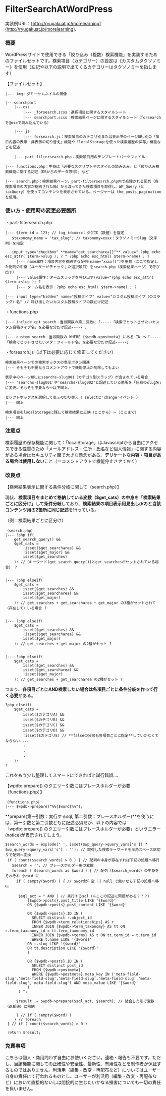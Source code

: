 # FilterSearchAtWordPress
実装例URL：[http://ryugakuat.jp/morelearning](http://ryugakuat.jp/morelearning).



### 概要
WordPressサイトで使用できる「絞り込み（複数）検索機能」を実装するためのファイルセットです。検索項目（カテゴリー）の設定は《カスタムタクソノミー》を使用（左記や以下の説明で出てくるカテゴリーはタクソノミーを指します）

【ファイルセット】
```
|--- img：ダミーサムネイルの画像
    
|---searchpart
    |---css
        |--- _forsearch.scss：選択項目に関するスタイルシート
        |--- searchpart.scss：検索結果ページに関するスタイルシート（forsearchを@useで読み込んでいる）
            
    |--- js
        |--- forsearch.js：検索項目のカテゴリ別または表示中のページURL別の「項目内容の表示・非表示の切り替え」機能や「localStorageを使った検索履歴の保存」機能などを記述
            
    |--- part-filtersearch.php：検索項目用のテンプレートパーツファイル
        
|--- functions.php：中身は「必要なスクリプトやスタイルの読み込み」と「絞り込み検索機能に関する記述（DBからのデータ取得）」など
    
|--- search.php：検索結果ページ。part-filtersearch.php内で処理される配列（各検索項目の内容が格納された箱）から渡ってきた検索項目を取得し、WP_Query（とtaxQuery）を使ってコンテンツを表示させている。ページャーは the_posts_pagination を使用。
```


### 使い方・使用時の変更必要箇所
・part-filtersearch.php
```
|--- $term_id = 123; // tag_id=xxxx：タグID（数値）を指定
   $taxonomy_name = 'tax_slug'; // taxonomy=xxxx：タクソノミーSlug（文字列）を指定
      
   input type="checkbox" **name="get_searcharea[]"** value=" ?php echo esc_attr( $term->slug ); ? " ?php echo esc_html( $term->name) ; ?
     |--- name属性：項目内容を格納する配列(name="xxxx[]")を用意（ここで指定した配列の中身（ユーザーがチェックした選択項目）をsearch.php（検索結果ページ）で呼び出す）
     |--- value属性：タームスラッグを呼び出す(value="?php echo esc_attr( $term->slug ); ?
     |--- ターム名を表示：?php echo esc_html( $term->name) ; ?
        
|--- input type="hidden" name="投稿タイプ" value="カスタム投稿タイプ（のスラッグ）名" // 呼び出したいカスタム投稿タイプの数だけ記述
```  
    
・functions.php
```
|--- include_cpt_search：当該関数の第二引数に「-----「検索でヒットさせたいカスタム投稿タイプ名」を必要な分だけ記述----- 」

|--- custom_search：当該関数の WHERE {$wpdb->postmeta} にある IN へ「-----「検索でヒットさせたいメタ：フィールド名」を必要な分だけ記述-----」
```

・forsearch.js（以下は必要に応じて修正してください）
```
検索結果ページでの検索ボックスの表示ボタン関連
|--- そもそも不要ならコメントアウトで機能停止か削除してもよい

表示中のページURLにsearchs-slug001（カテゴリ別スラッグ）が含まれている場合
|--- 'searchs-slug001'や'searchs-slug002'と記述している箇所を「任意のslug名」に変更。そもそも不要なら〜以下同上。

セレクトボックスを選択して表示の切り替え（ selectと'change'イベント ）
|--- 同上

検索項目をlocalStorageに残して検索結果に反映（ここから）〜（ここまで）
|--- 同上
```


### 注意点
検索履歴の保存機能に関して：「localStorage」はJavascriptから自由にアクセスできる性質のため「メールアドレス・住所・氏名など個人情報」に関する内容がある場合はセキュリティ面で大きな懸念がある。**デリケートな内容・項目がある場合は使用しない**こと（＝コメントアウトで機能停止させておく）


### 改良点
【検索結果表示に関する条件分岐に関して（search.php）】

現状、**検索項目をまとめて格納している変数（$get_cats）の中身を「検索結果ごとに区分け」して条件分岐**しており、**検索結果の項目表示用見出し(h2)と当該コンテンツ用の2箇所に同じ記述**を行っている。

    
（例：検索結果ごとに区分け）
```
（search.php）
|--- ?php if( 
    get_search_query() && 
    $get_cats = 
        !isset($get_searcharea) && 
        !isset($get_major) && 
        isset($get_searches) 
    ): //（キーワード(get_search_query())とget_searchesがセットされている場合） ?
        
        
|--- ?php elseif( 
    $get_cats = 
        isset($get_searches) && 
        isset($get_searcharea) && 
        isset($get_major)
    ): // get_searches + get_searcharea + get_major の3種がセットされて（存在して）いる場合 ?
        
        
|--- ?php elseif( 
    $get_cats = 
        isset($get_searches) && 
        !isset($get_searcharea) && 
        isset($get_major)
    ): // get_searches + get_major の2種がセット ?
        
        
|--- ?php elseif( 
    $get_cats = 
        isset($get_searches) && 
        isset($get_searcharea) && 
        !isset($get_major) 
    ): // get_searches + get_searcharea の2種がセット ?
```

つまり、**各項目ごとにAND検索したい場合は各項目ごとに条件分岐を作って行く必要**がある。
```
?php elseif( 
    $get_cats = 
        isset($カテゴリA) && 
        isset($カテゴリB) && 
        isset($カテゴリC) && 
        isset($カテゴリD) && 
        !isset($カテゴリE) // **falseの分岐も各項目ごとに指定**していかなくてならない....
        ・
        ・
        ・
    ): 
?
```
これをもう少し整理してスマートにできればと試行錯誤....

【wpdb::prepare() のクエリー引数にはプレースホルダーが必要（functions.php）】
```
（functions.php）
|--- $wpdb->prepare("%%{$word}%%"); 
```
**prepare(第一引数：実行するsql, 第二引数：プレースホルダー)**を使うには、第一引数と第二引数ともに記述必須だが、以下の内容では「wpdb::prepare() のクエリー引数にはプレースホルダーが必要」というエラー(notice)が表示されてしまう。

```
$search_words = explode(' ', isset($wp_query->query_vars['s']) ? $wp_query->query_vars['s'] : ''); // 取得した検索キーワードを半角スペース区切りで配列へ変換
 if ( count($search_words) > 0 ) { // 配列の中身が存在すれば下記の処理へ移行
   $search = ''; // プレースホルダー用の変数
   foreach ( $search_words as $word ) { // 配列（$search_words）の中身をそれぞれ $word に
     if ( !empty($word) ) { // $wordが 空 || null で無いなら下記の処理へ移行

      $sql_act = " AND ( // 実行するsql（※ここの記述に問題がある？？？）
          {$wpdb->posts}.post_title LIKE '{$word}'
          OR {$wpdb->posts}.post_content LIKE '{$word}'
          
          OR {$wpdb->posts}.ID IN (
            SELECT distinct r.object_id
            FROM {$wpdb->term_relationships} AS r
            INNER JOIN {$wpdb->term_taxonomy} AS tt ON r.term_taxonomy_id = tt.term_taxonomy_id
            INNER JOIN {$wpdb->terms} AS t ON tt.term_id = t.term_id
            WHERE t.name LIKE '{$word}'
          OR t.slug LIKE '{$word}'
          OR tt.description LIKE '{$word}'
          )
          
          OR {$wpdb->posts}.ID IN (
            SELECT distinct post_id
            FROM {$wpdb->postmeta}
            WHERE {$wpdb->postmeta}.meta_key IN ('meta-field-slug','meta-field-slug','meta-field-slug','meta-field-slug','meta-field-slug','meta-field-slug') AND meta_value LIKE '{$word}'
          )
      ) ";

     $result .= $wpdb->prepare($sql_act, $search); // 結合した形で変数（返却値）に格納

     } // if ( !empty($word) )
    } // foreach
 } // if ( count($search_words) > 0 )
 
 return $result;
```


### 免責事項
こちらは個人・商用問わず自由にお使いください。連絡・報告も不要です。ただし、当該機能に関しての正確性や安全性、最新性、有用性などを制作者が保証するものではありません。利活用（編集・改変・再配布など）についてはユーザー自身の責任にて行われるものとし、ユーザーが利活用（編集・改変・再配布など）において直接的ないしは間接的に生じたいかなる損害についても一切の責任を負いません。